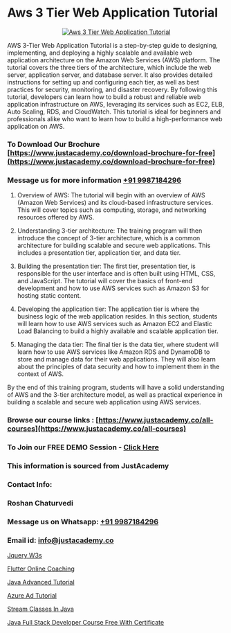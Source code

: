 # Aws 3 Tier Web Application Tutorial

<p align="center">
  <a href="https://justacademy.co/course-detail/microsoft-azure-training">
    <img src="https://justacademy.co/storage2/course_image/1708336833_course_image.png" alt="Aws 3 Tier Web Application Tutorial">
  </a>
</p>


AWS 3-Tier Web Application Tutorial is a step-by-step guide to designing, implementing, and deploying a highly scalable and available web application architecture on the Amazon Web Services (AWS) platform. The tutorial covers the three tiers of the architecture, which include the web server, application server, and database server. It also provides detailed instructions for setting up and configuring each tier, as well as best practices for security, monitoring, and disaster recovery. By following this tutorial, developers can learn how to build a robust and reliable web application infrastructure on AWS, leveraging its services such as EC2, ELB, Auto Scaling, RDS, and CloudWatch. This tutorial is ideal for beginners and professionals alike who want to learn how to build a high-performance web application on AWS.
### To Download Our Brochure [https://www.justacademy.co/download-brochure-for-free](https://www.justacademy.co/download-brochure-for-free)
### Message us for more information [+91 9987184296](https://api.whatsapp.com/send?phone=919987184296)
1) Overview of AWS: The tutorial will begin with an overview of AWS (Amazon Web Services) and its cloud-based infrastructure services. This will cover topics such as computing, storage, and networking resources offered by AWS.

2) Understanding 3-tier architecture: The training program will then introduce the concept of 3-tier architecture, which is a common architecture for building scalable and secure web applications. This includes a presentation tier, application tier, and data tier.

3) Building the presentation tier: The first tier, presentation tier, is responsible for the user interface and is often built using HTML, CSS, and JavaScript. The tutorial will cover the basics of front-end development and how to use AWS services such as Amazon S3 for hosting static content.

4) Developing the application tier: The application tier is where the business logic of the web application resides. In this section, students will learn how to use AWS services such as Amazon EC2 and Elastic Load Balancing to build a highly available and scalable application tier.

5) Managing the data tier: The final tier is the data tier, where student will learn how to use AWS services like Amazon RDS and DynamoDB to store and manage data for their web applications. They will also learn about the principles of data security and how to implement them in the context of AWS.

By the end of this training program, students will have a solid understanding of AWS and the 3-tier architecture model, as well as practical experience in building a scalable and secure web application using AWS services.

### Browse our course links : [https://www.justacademy.co/all-courses](https://www.justacademy.co/all-courses) 
### To Join our FREE DEMO Session - [Click Here](https://www.justacademy.co/register-for-course-demo)


### This information is sourced from JustAcademy
### Contact Info:
### Roshan Chaturvedi
### Message us on Whatsapp: [+91 9987184296](https://api.whatsapp.com/send?phone=919987184296)
### Email id: [info@justacademy.co](mailto:info@justacademy.co)
                
[Jquery W3s](https://www.linkedin.com/pulse/jquery-w3s-justacademy-beangaluru-iymmc?trackingId=vBkdFn5JaoIkiTQIYyVYiA%3D%3D&lipi=urn%3Ali%3Apage%3Ad_flagship3_company_admin%3BnaEHpVmnQ1Kh9Nsd8yGz%2BA%3D%3D)

[Flutter Online Coaching](https://www.linkedin.com/pulse/flutter-online-coaching-justacademy-hyderabad-dtnlc/)

[Java Advanced Tutorial](https://medium.com/@ranepooja/java-advanced-tutorial-69ce571ce899)

[Azure Ad Tutorial](https://medium.com/@mistersumit961/azure-ad-tutorial-f1a230d60694)

[Stream Classes In Java](https://justacademyin.github.io/justacademy/stream-classes-in-java)

[Java Full Stack Developer Course Free With Certificate](https://justacademyin.github.io/justacademy/java-full-stack-developer-course-free-with-certificate)

